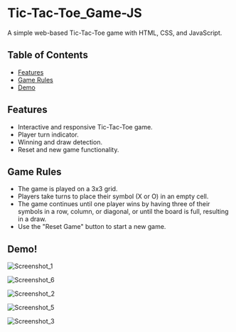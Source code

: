 # Tic-Tac-Toe_Game-JS

A simple web-based Tic-Tac-Toe game with HTML, CSS, and JavaScript.

## Table of Contents

- [Features](#features)
- [Game Rules](#game-rules)
- [Demo](#demo)

## Features

- Interactive and responsive Tic-Tac-Toe game.
- Player turn indicator.
- Winning and draw detection.
- Reset and new game functionality.

## Game Rules
- The game is played on a 3x3 grid.
- Players take turns to place their symbol (X or O) in an empty cell.
- The game continues until one player wins by having three of their symbols in a row, column, or diagonal, or until the board is full, resulting in a draw.
- Use the "Reset Game" button to start a new game.
  
## Demo!
![Screenshot_1](https://github.com/rohankadi/Tic-Tac-Toe_Game-JS/assets/118832951/01784fd9-7186-460f-bde7-e39bad9a779c)

![Screenshot_6](https://github.com/rohankadi/Tic-Tac-Toe_Game-JS/assets/118832951/18d070f0-11bc-4e87-a380-4b70c3130c82)

![Screenshot_2](https://github.com/rohankadi/Tic-Tac-Toe_Game-JS/assets/118832951/6147ed5b-5c78-4523-96bc-6f5d10d29d33)

![Screenshot_5](https://github.com/rohankadi/Tic-Tac-Toe_Game-JS/assets/118832951/26dd0a59-04ef-49d3-8024-4cd9038dc0e8)

![Screenshot_3](https://github.com/rohankadi/Tic-Tac-Toe_Game-JS/assets/118832951/9f0536fd-5bb4-47e0-8f4a-082b726b703a)
